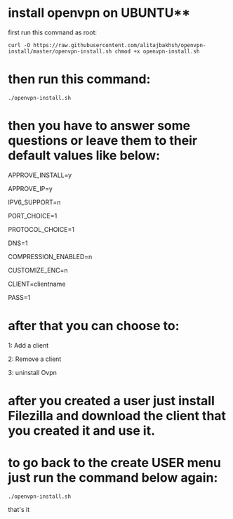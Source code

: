 # install openvpn on UBUNTU**



first run this command as root:

`
curl -O https://raw.githubusercontent.com/alitajbakhsh/openvpn-install/master/openvpn-install.sh
chmod +x openvpn-install.sh
`



# then run this command:

`
./openvpn-install.sh
`


# then you have to answer some questions or leave them to their default values like below:


APPROVE_INSTALL=y

APPROVE_IP=y

IPV6_SUPPORT=n

PORT_CHOICE=1

PROTOCOL_CHOICE=1

DNS=1

COMPRESSION_ENABLED=n

CUSTOMIZE_ENC=n

CLIENT=clientname

PASS=1


# after that you can choose to:

1: Add a client

2: Remove a client

3: uninstall Ovpn

# after you created a user just install Filezilla and download the client that you created it and use it.

# to go back to the create USER menu just run the command below again: 

`
./openvpn-install.sh
`


that's it
